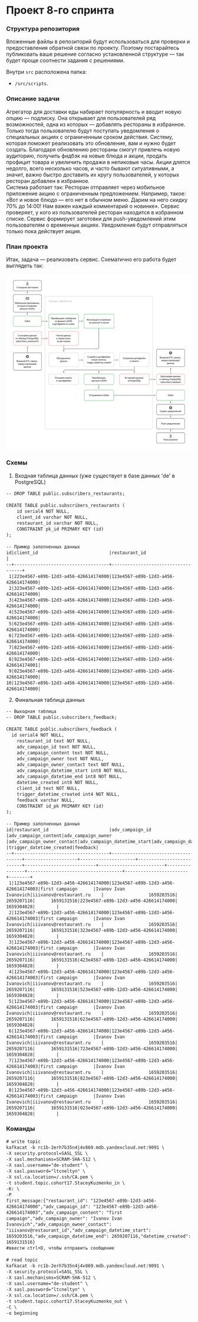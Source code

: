 # Проект 8-го спринта

### Структура репозитория
Вложенные файлы в репозиторий будут использоваться для проверки и предоставления обратной связи по проекту. Поэтому постарайтесь публиковать ваше решение согласно установленной структуре — так будет проще соотнести задания с решениями.

Внутри `src` расположена папка:
- `/src/scripts`.

### Описание задачи

Агрегатор для доставки еды набирает популярность и вводит новую опцию — подписку. Она открывает для пользователей ряд возможностей, одна из которых — добавлять рестораны в избранное. Только тогда пользователю будут поступать уведомления о специальных акциях с ограниченным сроком действия. Систему, которая поможет реализовать это обновление, вам и нужно будет создать.
Благодаря обновлению рестораны смогут привлечь новую аудиторию, получить фидбэк на новые блюда и акции, продать профицит товара и увеличить продажи в непиковые часы. Акции длятся недолго, всего несколько часов, и часто бывают ситуативными, а значит, важно быстро доставить их кругу пользователей, у которых ресторан добавлен в избранное.  
Система работает так:
Ресторан отправляет через мобильное приложение акцию с ограниченным предложением. Например, такое: «Вот и новое блюдо — его нет в обычном меню. Дарим на него скидку 70% до 14:00! Нам важен каждый комментарий о новинке».
Сервис проверяет, у кого из пользователей ресторан находится в избранном списке.
Сервис формирует заготовки для push-уведомлений этим пользователям о временных акциях. Уведомления будут отправляться только пока действует акция.

### План проекта
Итак, задача — реализовать сервис. Схематично его работа будет выглядеть так:

![Project_plan](https://github.com/StaceyKuzmenko/de-project-sprint-8/blob/main/Project_plan.png)

### Схемы

1. Входная таблица данных (уже существует в базе данных 'de' в PostgreSQL)

```
-- DROP TABLE public.subscribers_restaurants;

CREATE TABLE public.subscribers_restaurants (
    id serial4 NOT NULL,
    client_id varchar NOT NULL,
    restaurant_id varchar NOT NULL,
    CONSTRAINT pk_id PRIMARY KEY (id)
);

-- Пример заполненных данных
id|client_id                           |restaurant_id                       |
--+------------------------------------+------------------------------------+
 1|223e4567-e89b-12d3-a456-426614174000|123e4567-e89b-12d3-a456-426614174000|
 2|323e4567-e89b-12d3-a456-426614174000|123e4567-e89b-12d3-a456-426614174000|
 3|423e4567-e89b-12d3-a456-426614174000|123e4567-e89b-12d3-a456-426614174000|
 4|523e4567-e89b-12d3-a456-426614174000|123e4567-e89b-12d3-a456-426614174000|
 5|623e4567-e89b-12d3-a456-426614174000|123e4567-e89b-12d3-a456-426614174000|
 6|723e4567-e89b-12d3-a456-426614174000|123e4567-e89b-12d3-a456-426614174000|
 7|823e4567-e89b-12d3-a456-426614174000|123e4567-e89b-12d3-a456-426614174000|
 8|923e4567-e89b-12d3-a456-426614174000|123e4567-e89b-12d3-a456-426614174001|
 9|023e4567-e89b-12d3-a456-426614174000|123e4567-e89b-12d3-a456-426614174000|
10|123e4567-e89b-12d3-a456-426614174000|123e4567-e89b-12d3-a456-426614174000|

```
2. Финальная таблица данных

```
-- Выходная таблица
-- DROP TABLE public.subscribers_feedback;

CREATE TABLE public.subscribers_feedback (
  id serial4 NOT NULL,
    restaurant_id text NOT NULL,
    adv_campaign_id text NOT NULL,
    adv_campaign_content text NOT NULL,
    adv_campaign_owner text NOT NULL,
    adv_campaign_owner_contact text NOT NULL,
    adv_campaign_datetime_start int8 NOT NULL,
    adv_campaign_datetime_end int8 NOT NULL,
    datetime_created int8 NOT NULL,
    client_id text NOT NULL,
    trigger_datetime_created int4 NOT NULL,
    feedback varchar NULL,
    CONSTRAINT id_pk PRIMARY KEY (id)
);

-- Пример заполненных данных
id|restaurant_id                       |adv_campaign_id                     |adv_campaign_content|adv_campaign_owner   |adv_campaign_owner_contact|adv_campaign_datetime_start|adv_campaign_datetime_end|datetime_created|client_id                           |trigger_datetime_created|feedback|
--+------------------------------------+------------------------------------+--------------------+---------------------+--------------------------+---------------------------+-------------------------+----------------+------------------------------------+------------------------+--------+
 1|123e4567-e89b-12d3-a456-426614174000|123e4567-e89b-12d3-a456-426614174003|first campaign      |Ivanov Ivan Ivanovich|iiivanov@restaurant.ru    |                 1659203516|               2659207116|      1659131516|223e4567-e89b-12d3-a456-426614174000|              1659304828|        |
 2|123e4567-e89b-12d3-a456-426614174000|123e4567-e89b-12d3-a456-426614174003|first campaign      |Ivanov Ivan Ivanovich|iiivanov@restaurant.ru    |                 1659203516|               2659207116|      1659131516|323e4567-e89b-12d3-a456-426614174000|              1659304828|        |
 3|123e4567-e89b-12d3-a456-426614174000|123e4567-e89b-12d3-a456-426614174003|first campaign      |Ivanov Ivan Ivanovich|iiivanov@restaurant.ru    |                 1659203516|               2659207116|      1659131516|423e4567-e89b-12d3-a456-426614174000|              1659304828|        |
 4|123e4567-e89b-12d3-a456-426614174000|123e4567-e89b-12d3-a456-426614174003|first campaign      |Ivanov Ivan Ivanovich|iiivanov@restaurant.ru    |                 1659203516|               2659207116|      1659131516|523e4567-e89b-12d3-a456-426614174000|              1659304828|        |
 5|123e4567-e89b-12d3-a456-426614174000|123e4567-e89b-12d3-a456-426614174003|first campaign      |Ivanov Ivan Ivanovich|iiivanov@restaurant.ru    |                 1659203516|               2659207116|      1659131516|623e4567-e89b-12d3-a456-426614174000|              1659304828|        |
 6|123e4567-e89b-12d3-a456-426614174000|123e4567-e89b-12d3-a456-426614174003|first campaign      |Ivanov Ivan Ivanovich|iiivanov@restaurant.ru    |                 1659203516|               2659207116|      1659131516|723e4567-e89b-12d3-a456-426614174000|              1659304828|        |
 7|123e4567-e89b-12d3-a456-426614174000|123e4567-e89b-12d3-a456-426614174003|first campaign      |Ivanov Ivan Ivanovich|iiivanov@restaurant.ru    |                 1659203516|               2659207116|      1659131516|823e4567-e89b-12d3-a456-426614174000|              1659304828|        |
 8|123e4567-e89b-12d3-a456-426614174000|123e4567-e89b-12d3-a456-426614174003|first campaign      |Ivanov Ivan Ivanovich|iiivanov@restaurant.ru    |                 1659203516|               2659207116|      1659131516|023e4567-e89b-12d3-a456-426614174000|              1659304828|        |
```

### Команды

```
# write topic
kafkacat -b rc1b-2erh7b35n4j4v869.mdb.yandexcloud.net:9091 \
-X security.protocol=SASL_SSL \
-X sasl.mechanisms=SCRAM-SHA-512 \
-X sasl.username="de-student" \
-X sasl.password="ltcneltyn" \
-X ssl.ca.location=/.ssh/CA.pem \
-t student.topic.cohort17.StaceyKuzmenko_in \
-K: \
-P
first_message:{"restaurant_id": "123e4567-e89b-12d3-a456-426614174000","adv_campaign_id": "123e4567-e89b-12d3-a456-426614174003","adv_campaign_content": "first campaign","adv_campaign_owner": "Ivanov Ivan Ivanovich","adv_campaign_owner_contact": "iiivanov@restaurant_id","adv_campaign_datetime_start": 1659203516,"adv_campaign_datetime_end": 2659207116,"datetime_created": 1659131516}
#ввести ctrl+D, чтобы отправить сообщение

# read topic
kafkacat -b rc1b-2erh7b35n4j4v869.mdb.yandexcloud.net:9091 \
-X security.protocol=SASL_SSL \
-X sasl.mechanisms=SCRAM-SHA-512 \
-X sasl.username="de-student" \
-X sasl.password="ltcneltyn" \
-X ssl.ca.location=/.ssh/CA.pem \
-t student.topic.cohort17.StaceyKuzmenko_out \
-C \
-o beginning
```


